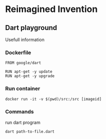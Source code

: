 # Reimagined Invention
## Dart playground

Usefull information

### Dockerfile

```
FROM google/dart

RUN apt-get -y update
RUN apt-get -y upgrade

```
### Run container

```
docker run -it -v $(pwd)/src:/src [imageid]
```

### Commands
run dart program

```
dart path-to-file.dart
```

